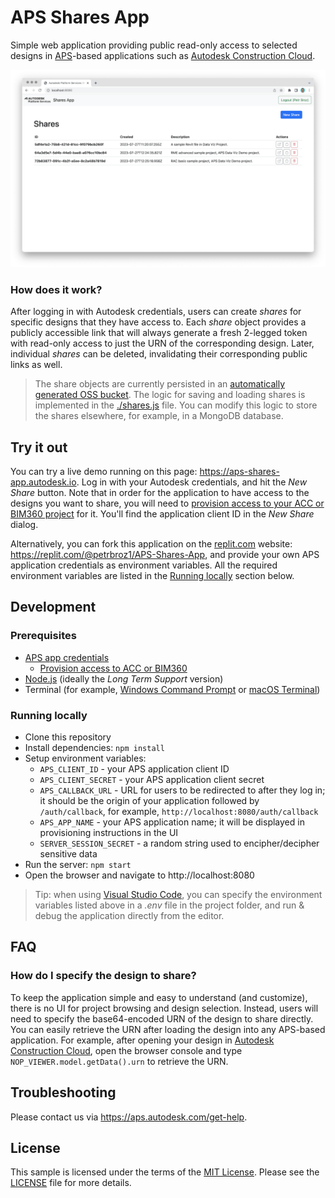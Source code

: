 # APS Shares App

Simple web application providing public read-only access to selected designs in [APS](https://aps.autodesk.com)-based applications such as [Autodesk Construction Cloud](https://construction.autodesk.com).

![Screenshot](./screenshot.png)

### How does it work?

After logging in with Autodesk credentials, users can create _shares_ for specific designs that they have access to. Each _share_ object provides a publicly accessible link that will always generate a fresh 2-legged token with read-only access to just the URN of the corresponding design. Later, individual _shares_ can be deleted, invalidating their corresponding public links as well.

> The share objects are currently persisted in an [automatically generated OSS bucket](./config.js#L7). The logic for saving and loading shares is implemented in the [./shares.js](./shares.js) file. You can modify this logic to store the shares elsewhere, for example, in a MongoDB database.

## Try it out

You can try a live demo running on this page: https://aps-shares-app.autodesk.io. Log in with your Autodesk credentials, and hit the _New Share_ button. Note that in order for the application to have access to the designs you want to share, you will need to [provision access to your ACC or BIM360 project](https://tutorials.autodesk.io/#provision-access-in-other-products) for it. You'll find the application client ID in the _New Share_ dialog.

Alternatively, you can fork this application on the [replit.com](https://replit.com) website: https://replit.com/@petrbroz1/APS-Shares-App, and provide your own APS application credentials as environment variables. All the required environment variables are listed in the [Running locally](#running-locally) section below.

## Development

### Prerequisites

- [APS app credentials](https://forge.autodesk.com/en/docs/oauth/v2/tutorials/create-app)
  - [Provision access to ACC or BIM360](https://tutorials.autodesk.io/#provision-access-in-other-products)
- [Node.js](https://nodejs.org) (ideally the _Long Term Support_ version)
- Terminal (for example, [Windows Command Prompt](https://en.wikipedia.org/wiki/Cmd.exe) or [macOS Terminal](https://support.apple.com/guide/terminal/welcome/mac))

### Running locally

- Clone this repository
- Install dependencies: `npm install`
- Setup environment variables:
  - `APS_CLIENT_ID` - your APS application client ID
  - `APS_CLIENT_SECRET` - your APS application client secret
  - `APS_CALLBACK_URL` - URL for users to be redirected to after they log in; it should be the origin of your application followed by `/auth/callback`, for example, `http://localhost:8080/auth/callback`
  - `APS_APP_NAME` - your APS application name; it will be displayed in provisioning instructions in the UI
  - `SERVER_SESSION_SECRET` - a random string used to encipher/decipher sensitive data
- Run the server: `npm start`
- Open the browser and navigate to http://localhost:8080

> Tip: when using [Visual Studio Code](https://code.visualstudio.com), you can specify the environment variables listed above in a _.env_ file in the project folder, and run & debug the application directly from the editor.

## FAQ

### How do I specify the design to share?

To keep the application simple and easy to understand (and customize), there is no UI for project browsing and design selection. Instead, users will need to specify the base64-encoded URN of the design to share directly. You can easily retrieve the URN after loading the design into any APS-based application. For example, after opening your design in [Autodesk Construction Cloud](https://construction.autodesk.com), open the browser console and type `NOP_VIEWER.model.getData().urn` to retrieve the URN.

## Troubleshooting

Please contact us via https://aps.autodesk.com/get-help.

## License

This sample is licensed under the terms of the [MIT License](http://opensource.org/licenses/MIT). Please see the [LICENSE](LICENSE) file for more details.
